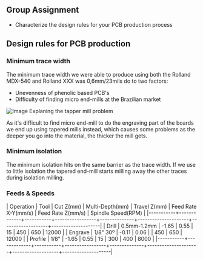 ## Group Assignment

- Characterize the design rules for your PCB production process

## Design rules for PCB production

### Minimum trace width

 The minimum trace width we were able to produce using both the Rolland MDX-540 and Rolland XXX was 0,6mm/23mils do to two factors:

 - Unevenness of phenolic based PCB's 
 - Difficulty of finding micro end-mills at the Brazilian market

![Image Explaning the tapper mill problem]()

As it's difficult to find micro end-mill to do the engraving part of the boards we end up using tapered mills instead, which causes some problems as the deeper you go into the material, the thicker the mill gets.

### Minimum isolation

 The minimum isolation hits on the same barrier as the trace width. If we use to little isolation the tapered end-mill starts milling away the other traces during isolation milling.

### Feeds & Speeds 

| Operation | Tool        | Cut Z(mm) | Multi-Depth(mm) | Travel Z(mm) | Feed Rate X-Y(mm/s) | Feed Rate Z(mm/s) | Spindle Speed(RPM) |
|-----------+-------------+-----------+-----------------+--------------+---------------------+-------------------+--------------------|
| Drill     | 0.5mm-1.2mm |     -1.65 |            0.55 |           15 |                 450 |               650 |              12000 |
| Engrave   | 1/8" 30º    |     -0.11 |            0.06 |              |                 450 |               650 |              12000 |
| Profile   | 1/8"        |     -1.65 |            0.55 |           15 |                 300 |               400 |               8000 |
|-----------+-------------+-----------+-----------------+--------------+---------------------+-------------------+--------------------|

